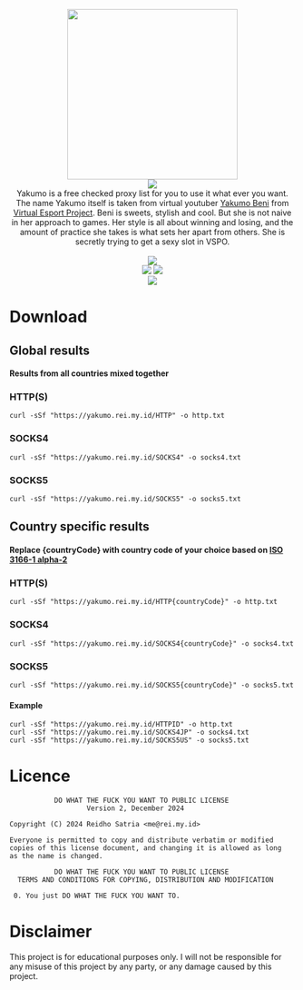 <p align='center'>
<img src='https://i.ibb.co/YLQtsJY/yakumo.png' width='300'/><br/><img src="https://img.shields.io/badge/YAKUMO%20FREE%20CHECKED%20PROXY-2e3440?style=for-the-badge"/><br/>
Yakumo is a free checked proxy list for you to use it what ever you want. The name Yakumo itself is taken from virtual youtuber <a href="https://www.youtube.com/channel/UCjXBuHmWkieBApgBhDuJMMQ">Yakumo Beni</a> from <a href="https://vspo.jp/">Virtual Esport Project</a>. Beni is sweets, stylish and cool. But she is not naive in her approach to games. Her style is all about winning and losing, and the amount of practice she takes is what sets her apart from others. She is secretly trying to get a sexy slot in VSPO.<br/><br/><img src="https://img.shields.io/badge/PLEASE%20HELP%20ME%20TO%20PAY%20MY%20VPS%20BILL-2e3440?style=for-the-badge"/><br/><a href="https://www.paypal.com/paypalme/elliottophellia"><img src="https://img.shields.io/badge/BUY%20ME%20A%20COFFEE-2e3440?style=for-the-badge&logo=paypal&logoColor=white"/></a> <a href="https://saweria.co/elliottophellia"><img src="https://img.shields.io/badge/TRAKTIR%20SAYA%20KOPI-2e3440?style=for-the-badge&logo=BuyMeACoffee&logoColor=white"/></a><br/><a href="https:/t.me/elliottophellia"><img src="https://img.shields.io/badge/WANT%20TO%20BUY%20ANONYMOUS%2FELITE%20PROXY%20%3F%20CLICK%20HERE-2e3440?style=for-the-badge"/></a>
</p>

# Download

## Global results
#### Results from all countries mixed together
### HTTP(S)
```
curl -sSf "https://yakumo.rei.my.id/HTTP" -o http.txt
```
### SOCKS4
```
curl -sSf "https://yakumo.rei.my.id/SOCKS4" -o socks4.txt
```
### SOCKS5
```
curl -sSf "https://yakumo.rei.my.id/SOCKS5" -o socks5.txt
```
## Country specific results
#### Replace {countryCode} with country code of your choice based on [ISO 3166-1 alpha-2](https://en.wikipedia.org/wiki/ISO_3166-1_alpha-2#Officially_assigned_code_elements)
### HTTP(S)
```
curl -sSf "https://yakumo.rei.my.id/HTTP{countryCode}" -o http.txt
```
### SOCKS4
```
curl -sSf "https://yakumo.rei.my.id/SOCKS4{countryCode}" -o socks4.txt
```
### SOCKS5
```
curl -sSf "https://yakumo.rei.my.id/SOCKS5{countryCode}" -o socks5.txt
```
#### Example
```
curl -sSf "https://yakumo.rei.my.id/HTTPID" -o http.txt
curl -sSf "https://yakumo.rei.my.id/SOCKS4JP" -o socks4.txt
curl -sSf "https://yakumo.rei.my.id/SOCKS5US" -o socks5.txt
```

# Licence

```
           DO WHAT THE FUCK YOU WANT TO PUBLIC LICENSE
                   Version 2, December 2024
 
Copyright (C) 2024 Reidho Satria <me@rei.my.id>

Everyone is permitted to copy and distribute verbatim or modified
copies of this license document, and changing it is allowed as long
as the name is changed.
 
           DO WHAT THE FUCK YOU WANT TO PUBLIC LICENSE
  TERMS AND CONDITIONS FOR COPYING, DISTRIBUTION AND MODIFICATION

 0. You just DO WHAT THE FUCK YOU WANT TO.
```

# Disclaimer

This project is for educational purposes only. I will not be responsible for any misuse of this project by any party, or any damage caused by this project.